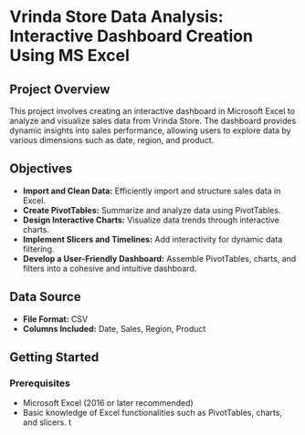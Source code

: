 # Vrinda Store Data Analysis: Interactive Dashboard Creation Using MS Excel

## Project Overview

This project involves creating an interactive dashboard in Microsoft Excel to analyze and visualize sales data from Vrinda Store. The dashboard provides dynamic insights into sales performance, allowing users to explore data by various dimensions such as date, region, and product.

## Objectives

- **Import and Clean Data:** Efficiently import and structure sales data in Excel.
- **Create PivotTables:** Summarize and analyze data using PivotTables.
- **Design Interactive Charts:** Visualize data trends through interactive charts.
- **Implement Slicers and Timelines:** Add interactivity for dynamic data filtering.
- **Develop a User-Friendly Dashboard:** Assemble PivotTables, charts, and filters into a cohesive and intuitive dashboard.

## Data Source

- **File Format:** CSV
- **Columns Included:** Date, Sales, Region, Product

## Getting Started

### Prerequisites

- Microsoft Excel (2016 or later recommended)
- Basic knowledge of Excel functionalities such as PivotTables, charts, and slicers.
t
